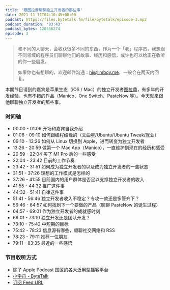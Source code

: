 ```yaml
---
title: '跟图拉鼎聊聊独立开发者的那些事'
date: 2021-11-11T04:10:45+08:00
podcast: https://files.bytetalk.fm/file/bytetalk/episode-3.mp3
podcast_duration: '83:43'
podcast_bytes: 120556274
episode: 3
---
```


> 和不同的人聊天，会收获很多不同的东西，作为一个「老」程序员，我想跟不同领域的程序员们聊聊他们的故事、经历和感悟，或许也可以给正在收听的你一些启发。
>
> 如果你也有想聊的，欢迎邮件沟通：hi@limboy.me，一般会在两天内回复。

本期节目请到的嘉宾是苹果生态（iOS / Mac）的独立开发者[图拉鼎](https://imtx.me)，有多年的开发经验，也有不错的作品（Manico、One Switch、PasteNow 等）。今天就来跟他聊聊独立开发者的那些事。

<!--more-->

### 时间轴

- 00:00 - 01:06 开场和嘉宾自我介绍
- 01:06 - 09:10 如何跟编程结缘的（文曲星/Ubuntu/Ubuntu Tweak/就业）
- 09:10 - 13:26 如何从 Linux 切换到 Apple，进而转变为独立开发者
- 13:26 - 20:59 做第一个 Mac App（Manico），一直维护到现在的经历和感受
- 20:59 - 22:04 买了 M1 Pro 后的一些感受
- 22:04 - 23:42 目前的工作节奏
- 23:42 - 31:51 如何成为独立开发者的以及成为独立开发者的一些状态
- 31:51 - 37:26 理想的工作模式是怎样的
- 37:26 - 41:55 目前国内的用户群体是否足以支撑独立开发者的收入
- 41:55 - 44:32 推广这件事
- 44:32 - 51:41 自律这件事
- 51:41 - 56:46 独立开发者收入不稳定？专攻一款还是多管齐下？
- 56:46 - 64:57 如何找到下一个要做的产品（聊聊 PasteNow 的诞生过程）
- 64:57 - 69:01 作为独立开发者的成就感时刻
- 69:01 - 73:10 独立开发还是团队开发？
- 73:10 - 75:42 中短期的目标
- 75:42 - 78:23 信息源有哪些，顺聊社交网络和 RSS
- 78:23 - 79:11 推荐一位朋友
- 79:11 - 83:35 最近的一些感悟

### 节目收听方式

- 除了 Apple Podcast 国区的各大泛用型播客平台
- [小宇宙 - ByteTalk](https://www.xiaoyuzhoufm.com/podcast/6177bab6b69226ed16a3ed41)
- [订阅 Feed URL](https://bytetalk.fm/index.xml)
